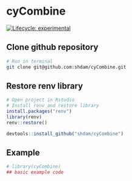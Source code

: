
<!-- README.md is generated from README.Rmd. Please edit that file -->

# cyCombine

<!-- badges: start -->

[![Lifecycle:
experimental](https://img.shields.io/badge/lifecycle-experimental-orange.svg)](https://www.tidyverse.org/lifecycle/#experimental)
<!-- badges: end -->

## Clone github repository

``` sh
# Run in terminal
git clone git@github.com:shdam/cyCombine.git
```

## Restore renv library

``` r
# Open project in Rstudio
# Install renv and restore library
install.packages("renv")
library(renv)
renv::restore()
```

``` r
devtools::install_github("shdam/cyCombine")
```

## Example

``` r
# library(cyCombine)
## basic example code
```
